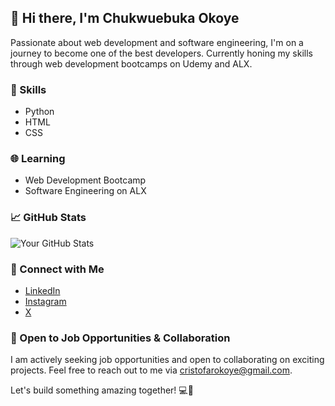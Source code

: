 ## 👋 Hi there, I'm Chukwuebuka Okoye

Passionate about web development and software engineering, I'm on a journey to become one of the best developers. Currently honing my skills through web development bootcamps on Udemy and ALX.

### 🚀 Skills
- Python
- HTML
- CSS

### 🌐 Learning
- Web Development Bootcamp
- Software Engineering on ALX

### 📈 GitHub Stats
![Your GitHub Stats](https://github-readme-stats.vercel.app/api?username=Ebukings5&show_icons=true&hide=prs&count_private=true&theme=dark)

### 🔗 Connect with Me
- [LinkedIn](https://www.linkedin.com/in/chukwuebuka-okoye-4b9425a0)
- [Instagram](https://instagram.com/crystalintercon?igshid=MmIzYWVlNDQ5Yg==)
- [X](https://x.com/cristofarokoye)

### 🤝 Open to Job Opportunities & Collaboration
I am actively seeking job opportunities and open to collaborating on exciting projects. Feel free to reach out to me via [cristofarokoye@gmail.com](mailto:cristofarokoye@gmail.com).

Let's build something amazing together! 💻🚀

<!---
Ebukings5/Ebukings5 is a ✨ special ✨ repository because its `README.md` (this file) appears on your GitHub profile.
You can click the Preview link to take a look at your changes.
--->
